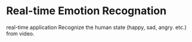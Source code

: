 # Real-time Emotion Recognation
real-time application Recognize the human state (happy, sad, angry. etc.) from video.
